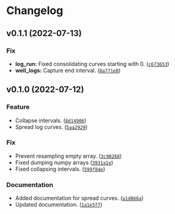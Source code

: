 # Changelog

<!--next-version-placeholder-->

## v0.1.1 (2022-07-13)
### Fix
* **log_run:** Fixed consolidating curves starting with 0. ([`c673653`](https://github.com/RoxarAPI/roxar2json/commit/c6736539a6b7af12e56720b86c02230af6f764dd))
* **well_logs:** Capture end interval. ([`8a771e8`](https://github.com/RoxarAPI/roxar2json/commit/8a771e83fffb16f1cad3ee88ab25fb0e80339456))

## v0.1.0 (2022-07-12)
### Feature
* Collapse intervals. ([`8d14906`](https://github.com/RoxarAPI/roxar2json/commit/8d149067735b23b7bb3709e9d7b85796fdf93733))
* Spread log curves. ([`5aa2929`](https://github.com/RoxarAPI/roxar2json/commit/5aa29298e78680b2854ef2e2e70d2154d9c06934))

### Fix
* Prevent resampling empty array. ([`3c90268`](https://github.com/RoxarAPI/roxar2json/commit/3c90268f7bd8743ab8fb358f5bcb56f471de4198))
* Fixed dumping numpy arrays ([`3931a1e`](https://github.com/RoxarAPI/roxar2json/commit/3931a1ebd2c7ed409daaea1c59a145f2f63569ef))
* Fixed collapsing intervals. ([`599f84e`](https://github.com/RoxarAPI/roxar2json/commit/599f84eebc8e0a7ab7039355c9fd6e5c44cc1110))

### Documentation
* Added documentation for spread curves. ([`a1d866a`](https://github.com/RoxarAPI/roxar2json/commit/a1d866a86b84a89480cb5021c97dcc53d5424c8e))
* Updated documentation. ([`1a1e5f7`](https://github.com/RoxarAPI/roxar2json/commit/1a1e5f7e042bf0e604b8bb988d95d9922cd85df3))
